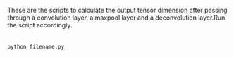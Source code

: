These are the scripts to calculate the output tensor dimension after passing through a convolution layer, a maxpool layer and a deconvolution layer.Run the script accordingly.<br>
<br>
<br>
```python filename.py```<br>
